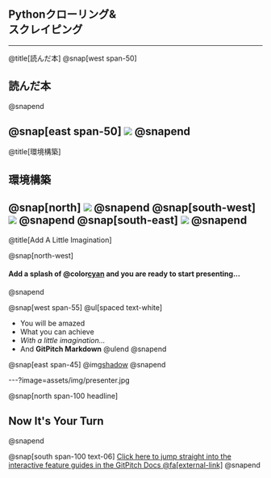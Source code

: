 ## Pythonクローリング&<br>スクレイピング

---
@title[読んだ本]
@snap[west span-50]
## 読んだ本
@snapend

@snap[east span-50]
![](https://images-na.ssl-images-amazon.com/images/I/61%2BeYUm8CNL.jpg)
@snapend
---
@title[環境構築]
## 環境構築
@snap[north]
![](https://assets.ubuntu.com/v1/cb3ecebb-picto-ubuntu.svg)
@snapend
@snap[south-west]
![](https://upload.wikimedia.org/wikipedia/commons/8/87/Vagrant.png)
@snapend
@snap[south-east]
![](https://upload.wikimedia.org/wikipedia/commons/d/d5/Virtualbox_logo.png)
@snapend
---
@title[Add A Little Imagination]

@snap[north-west]
#### Add a splash of @color[cyan](**color**) and you are ready to start presenting...
@snapend

@snap[west span-55]
@ul[spaced text-white]
- You will be amazed
- What you can achieve
- *With a little imagination...*
- And **GitPitch Markdown**
@ulend
@snapend

@snap[east span-45]
@img[shadow](assets/img/conference.png)
@snapend

---?image=assets/img/presenter.jpg

@snap[north span-100 headline]
## Now It's Your Turn
@snapend

@snap[south span-100 text-06]
[Click here to jump straight into the interactive feature guides in the GitPitch Docs @fa[external-link]](https://gitpitch.com/docs/getting-started/tutorial/)
@snapend
